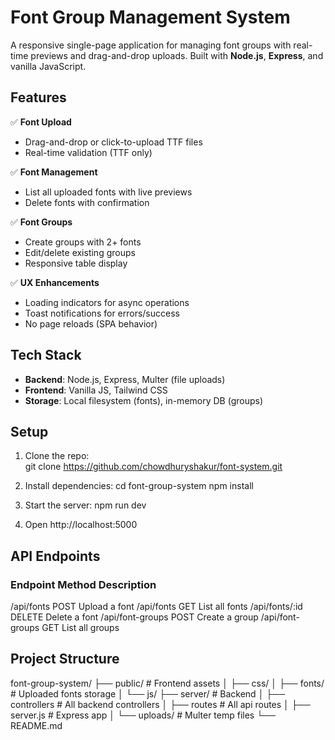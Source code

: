 # Font Group Management System  

A responsive single-page application for managing font groups with real-time previews and drag-and-drop uploads. Built with **Node.js**, **Express**, and vanilla JavaScript.  

## Features  
✅ **Font Upload**  
- Drag-and-drop or click-to-upload TTF files  
- Real-time validation (TTF only)  

✅ **Font Management**  
- List all uploaded fonts with live previews  
- Delete fonts with confirmation  

✅ **Font Groups**  
- Create groups with 2+ fonts  
- Edit/delete existing groups  
- Responsive table display  

✅ **UX Enhancements**  
- Loading indicators for async operations  
- Toast notifications for errors/success  
- No page reloads (SPA behavior)  

## Tech Stack  
- **Backend**: Node.js, Express, Multer (file uploads)  
- **Frontend**: Vanilla JS, Tailwind CSS  
- **Storage**: Local filesystem (fonts), in-memory DB (groups)  

## Setup  
1. Clone the repo:  
   git clone https://github.com/chowdhuryshakur/font-system.git

2. Install dependencies:
   cd font-group-system
   npm install

3. Start the server:
   npm run dev

4. Open http://localhost:5000

## API Endpoints
### Endpoint	  Method	Description
/api/fonts	      POST	    Upload a font
/api/fonts	      GET	    List all fonts
/api/fonts/:id	  DELETE	Delete a font
/api/font-groups  POST	    Create a group
/api/font-groups  GET	    List all groups

## Project Structure
font-group-system/
├── public/          # Frontend assets
│   ├── css/
│   ├── fonts/       # Uploaded fonts storage
│   └── js/
├── server/          # Backend
│   ├── controllers  # All backend controllers
│   ├── routes       # All api routes
│   ├── server.js    # Express app
│   └── uploads/     # Multer temp files
└── README.md